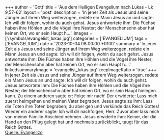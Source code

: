 +++
author = 'Gott'
title = 'Aus dem Heiligen Evangelium nach Lukas - Lk 9,57-62'
layout = 'post'
description = 'In jener Zeit als Jesus und seine Jünger auf ihrem Weg weiterzogen, redete ein Mann Jesus an und sagte: Ich will dir folgen, wohin du auch gehst. Jesus antwortete ihm: Die Füchse haben ihre Höhlen und die Vögel ihre Nester; der Menschensohn aber hat keinen Ort, wo er sein Haupt h....'
images = ['/symbols/evangelist_lukas.jpg']
categories = ['EVANGELIUM']
tags = ['EVANGELIUM']
date = '2023-10-04 08:00:00 +0100'
summary = 'In jener Zeit als Jesus und seine Jünger auf ihrem Weg weiterzogen, redete ein Mann Jesus an und sagte: Ich will dir folgen, wohin du auch gehst. Jesus antwortete ihm: Die Füchse haben ihre Höhlen und die Vögel ihre Nester; der Menschensohn aber hat keinen Ort, wo er sein Haupt h....'
linkedsummaryImage = 'evangelist_lukas.jpg'
keepImageRatio = 'true'
+++
In jener Zeit als Jesus und seine Jünger auf ihrem Weg weiterzogen, redete ein Mann Jesus an und sagte: Ich will dir folgen, wohin du auch gehst.
Jesus antwortete ihm: Die Füchse haben ihre Höhlen und die Vögel ihre Nester; der Menschensohn aber hat keinen Ort, wo er sein Haupt hinlegen kann.<!--more-->
Zu einem anderen sagte er: Folge mir nach! Der erwiderte: Lass mich zuerst heimgehen und meinen Vater begraben.
Jesus sagte zu ihm: Lass die Toten ihre Toten begraben; du aber geh und verkünde das Reich Gottes!
Wieder ein anderer sagte: Ich will dir nachfolgen, Herr. Zuvor aber lass mich von meiner Familie Abschied nehmen.
Jesus erwiderte ihm: Keiner, der die Hand an den Pflug gelegt hat und nochmals zurückblickt, taugt für das Reich Gottes.<br> [Quelle: Evangelizo](https://evangeliumtagfuertag.org/DE/gospel)